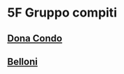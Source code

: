 # 5F Gruppo compiti
## [Dona Condo](http://github.com)

## [Belloni](https://battaglinicv19.webex.com/join/bellonidaniela2016)
